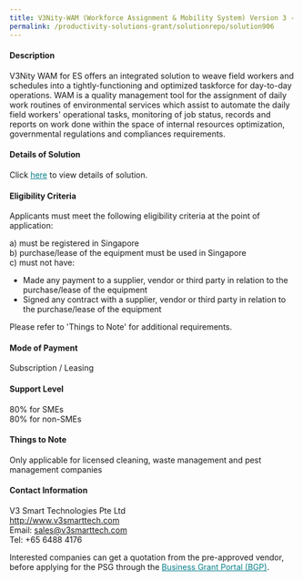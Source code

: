 ```yaml
---
title: V3Nity-WAM (Workforce Assignment & Mobility System) Version 3 - Package E
permalink: /productivity-solutions-grant/solutionrepo/solution906
---
```


#### Description

V3Nity WAM for ES offers an integrated solution to weave field workers and schedules into a tightly-functioning and optimized taskforce for day-to-day operations. WAM is a quality management tool for the assignment of daily work routines of environmental services which assist to automate the daily field workers' operational tasks, monitoring of job status, records and reports on work done within the space of internal resources optimization, governmental regulations and compliances requirements.

#### Details of Solution

Click <a href='https://govassist.gobusiness.gov.sg/images/psg/V3_Smart_Technologies_20190019_Annex_3_20200625142705_Part_5.pdf' style='color:#037e8a'>here</a> to view details of solution.

#### Eligibility Criteria

Applicants must meet the following eligibility criteria at the point of application:

a) must be registered in Singapore <br>
b) purchase/lease of the equipment must be used in Singapore <br>
c) must not have:
- Made any payment to a supplier, vendor or third party in relation to the purchase/lease of the equipment
- Signed any contract with a supplier, vendor or third party in relation to the purchase/lease of the equipment

Please refer to 'Things to Note' for additional requirements.

#### Mode of Payment
Subscription / Leasing

#### Support Level
80% for SMEs <br>
80% for non-SMEs

#### Things to Note
Only applicable for licensed cleaning, waste management and pest management companies

#### Contact Information
V3 Smart Technologies Pte Ltd<br>http://www.v3smarttech.com<br>Email: sales@v3smarttech.com<br>Tel: +65 6488 4176

Interested companies can get a quotation from the pre-approved vendor, before applying for the PSG through the <a target='_blank' style='color:#037e8a' href='https://www.businessgrants.gov.sg/'>Business Grant Portal (BGP)</a>.
